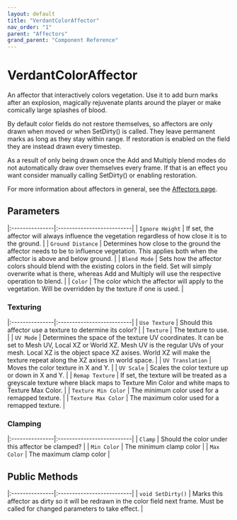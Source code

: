 ```yaml
---
layout: default
title: "VerdantColorAffector"
nav_order: "1"
parent: "Affectors"
grand_parent: "Component Reference"
---
```


# VerdantColorAffector
An affector that interactively colors vegetation. Use it to add burn marks after an explosion, magically rejuvenate plants around the player or make comically large splashes of blood.

By default color fields do not restore themselves, so affectors are only drawn when moved or when SetDirty() is called. They leave permanent marks as long as they stay within range. If restoration is enabled on the field they are instead drawn every timestep. 

As a result of only being drawn once the Add and Multiply blend modes do not automatically draw over themselves every frame. If that is an effect you want consider manually calling SetDirty() or enabling restoration.

For more information about affectors in general, see the [Affectors page](index.html). 

## Parameters

|:---------------|:--------------------------|
| `Ignore Height` | If set, the affector will always influence the vegetation regardless of how close it is to the ground.  |
| `Ground Distance` | Determines how close to the ground the affector needs to be to influence vegetation. This applies both when the affector is above and below ground. |
| `Blend Mode` | Sets how the affector colors should blend with the existing colors in the field. Set will simply overwrite what is there, whereas Add and Multiply will use the respective operation to blend. |
| `Color` | The color which the affector will apply to the vegetation. Will be overridden by the texture if one is used. |

### Texturing

|:---------------|:--------------------------|
| `Use Texture` | Should this affector use a texture to determine its color? |
| `Texture` | The texture to use. |
| `UV Mode` | Determines the space of the texture UV coordinates. It can be set to Mesh UV, Local XZ or World XZ. Mesh UV is the regular UVs of your mesh. Local XZ is the object space XZ axises. World XZ will make the texture repeat along the XZ axises in world space. |
| `UV Translation` | Moves the color texture in X and Y. |
| `UV Scale` | Scales the color texture up or down in X and Y. |
| `Remap Texture` | If set, the texture will be treated as a greyscale texture where black maps to Texture Min Color and white maps to Texture Max Color.  |
| `Texture Min Color` | The minimum color used for a remapped texture. |
| `Texture Max Color` | The maximum color used for a remapped texture. |

### Clamping

|:---------------|:--------------------------|
| `Clamp` | Should the color under this affector be clamped? |
| `Min Color` | The minimum clamp color |
| `Max Color` | The maximum clamp color |

## Public Methods

|:---------------|:--------------------------|
| `void SetDirty()` | Marks this affector as dirty so it will be redrawn in the color field next frame. Must be called for changed parameters to take effect. |


